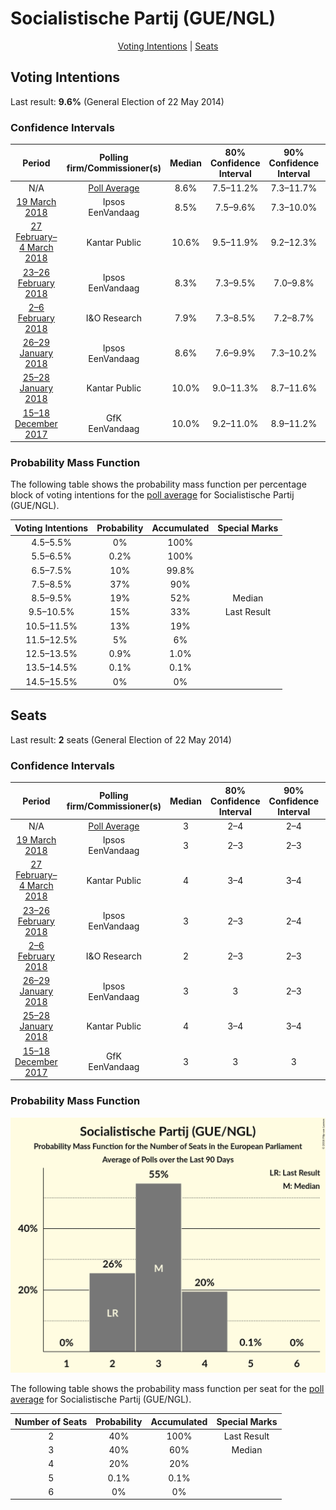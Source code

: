 # Socialistische Partij (GUE/NGL)

<p align="center"><a href="#voting-intentions">Voting Intentions</a> | <a href="#seats">Seats</a></p>

## Voting Intentions

Last result: **9.6%** (General Election of 22 May 2014)

### Confidence Intervals

| Period     | Polling firm/Commissioner(s) | Median | 80% Confidence Interval | 90% Confidence Interval | 95% Confidence Interval | 99% Confidence Interval |
|:----------:|:----------------:|:-----------:|:-----------------------:|:-----------------------:|:-----------------------:|:-----------------------:|
| N/A | [Poll Average](average.html) | 8.6% | 7.5–11.2% | 7.3–11.7% | 7.1–12.1% | 6.8–12.9% |
| [19 March 2018](2018-03-19-Ipsos.html) | Ipsos <br> EenVandaag | 8.5% | 7.5–9.6% | 7.3–10.0% | 7.0–10.3% | 6.6–10.8% |
| [27 February–4 March 2018](2018-03-04-KantarPublic.html) | Kantar Public | 10.6% | 9.5–11.9% | 9.2–12.3% | 8.9–12.7% | 8.4–13.3% |
| [23–26 February 2018](2018-02-26-Ipsos.html) | Ipsos <br> EenVandaag | 8.3% | 7.3–9.5% | 7.0–9.8% | 6.8–10.1% | 6.3–10.7% |
| [2–6 February 2018](2018-02-06-IOResearch.html) | I&O Research | 7.9% | 7.3–8.5% | 7.2–8.7% | 7.0–8.8% | 6.8–9.1% |
| [26–29 January 2018](2018-01-29-Ipsos.html) | Ipsos <br> EenVandaag | 8.6% | 7.6–9.9% | 7.3–10.2% | 7.1–10.5% | 6.6–11.1% |
| [25–28 January 2018](2018-01-28-KantarPublic.html) | Kantar Public | 10.0% | 9.0–11.3% | 8.7–11.6% | 8.4–11.9% | 7.9–12.5% |
| [15–18 December 2017](2017-12-18-GfK.html) | GfK <br> EenVandaag | 10.0% | 9.2–11.0% | 8.9–11.2% | 8.7–11.5% | 8.4–11.9% |

### Probability Mass Function

The following table shows the probability mass function per percentage block of voting intentions for the [poll average](average.html) for Socialistische Partij (GUE/NGL).

| Voting Intentions | Probability | Accumulated | Special Marks |
|:-----------------:|:-----------:|:-----------:|:-------------:|
| 4.5–5.5% | 0% | 100% |  |
| 5.5–6.5% | 0.2% | 100% |  |
| 6.5–7.5% | 10% | 99.8% |  |
| 7.5–8.5% | 37% | 90% |  |
| 8.5–9.5% | 19% | 52% | Median |
| 9.5–10.5% | 15% | 33% | Last Result |
| 10.5–11.5% | 13% | 19% |  |
| 11.5–12.5% | 5% | 6% |  |
| 12.5–13.5% | 0.9% | 1.0% |  |
| 13.5–14.5% | 0.1% | 0.1% |  |
| 14.5–15.5% | 0% | 0% |  |


## Seats

Last result: **2** seats (General Election of 22 May 2014)

### Confidence Intervals

| Period     | Polling firm/Commissioner(s) | Median | 80% Confidence Interval | 90% Confidence Interval | 95% Confidence Interval | 99% Confidence Interval |
|:----------:|:----------------:|:------:|:-----------------------:|:-----------------------:|:-----------------------:|:-----------------------:|
| N/A | [Poll Average](average.html) | 3 | 2–4 | 2–4 | 2–4 | 2–4 |
| [19 March 2018](2018-03-19-Ipsos.html) | Ipsos <br> EenVandaag | 3 | 2–3 | 2–3 | 2–3 | 2–4 |
| [27 February–4 March 2018](2018-03-04-KantarPublic.html) | Kantar Public | 4 | 3–4 | 3–4 | 3–4 | 3–4 |
| [23–26 February 2018](2018-02-26-Ipsos.html) | Ipsos <br> EenVandaag | 3 | 2–3 | 2–4 | 2–4 | 2–4 |
| [2–6 February 2018](2018-02-06-IOResearch.html) | I&O Research | 2 | 2–3 | 2–3 | 2–3 | 2–3 |
| [26–29 January 2018](2018-01-29-Ipsos.html) | Ipsos <br> EenVandaag | 3 | 3 | 2–3 | 2–3 | 2–3 |
| [25–28 January 2018](2018-01-28-KantarPublic.html) | Kantar Public | 4 | 3–4 | 3–4 | 3–4 | 3–4 |
| [15–18 December 2017](2017-12-18-GfK.html) | GfK <br> EenVandaag | 3 | 3 | 3 | 3 | 3–4 |

### Probability Mass Function

![Graph with seats probability mass function not yet produced](average-seats-pmf-socialistischepartijguengl.png "Seats Probability Mass Function")

The following table shows the probability mass function per seat for the [poll average](average.html) for Socialistische Partij (GUE/NGL).

| Number of Seats | Probability | Accumulated | Special Marks |
|:---------------:|:-----------:|:-----------:|:-------------:|
| 2 | 40% | 100% | Last Result |
| 3 | 40% | 60% | Median |
| 4 | 20% | 20% |  |
| 5 | 0.1% | 0.1% |  |
| 6 | 0% | 0% |  |


